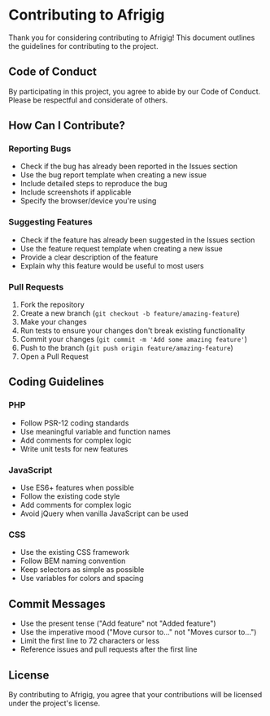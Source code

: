 # Contributing to Afrigig

Thank you for considering contributing to Afrigig! This document outlines the guidelines for contributing to the project.

## Code of Conduct

By participating in this project, you agree to abide by our Code of Conduct. Please be respectful and considerate of others.

## How Can I Contribute?

### Reporting Bugs

- Check if the bug has already been reported in the Issues section
- Use the bug report template when creating a new issue
- Include detailed steps to reproduce the bug
- Include screenshots if applicable
- Specify the browser/device you're using

### Suggesting Features

- Check if the feature has already been suggested in the Issues section
- Use the feature request template when creating a new issue
- Provide a clear description of the feature
- Explain why this feature would be useful to most users

### Pull Requests

1. Fork the repository
2. Create a new branch (`git checkout -b feature/amazing-feature`)
3. Make your changes
4. Run tests to ensure your changes don't break existing functionality
5. Commit your changes (`git commit -m 'Add some amazing feature'`)
6. Push to the branch (`git push origin feature/amazing-feature`)
7. Open a Pull Request

## Coding Guidelines

### PHP

- Follow PSR-12 coding standards
- Use meaningful variable and function names
- Add comments for complex logic
- Write unit tests for new features

### JavaScript

- Use ES6+ features when possible
- Follow the existing code style
- Add comments for complex logic
- Avoid jQuery when vanilla JavaScript can be used

### CSS

- Use the existing CSS framework
- Follow BEM naming convention
- Keep selectors as simple as possible
- Use variables for colors and spacing

## Commit Messages

- Use the present tense ("Add feature" not "Added feature")
- Use the imperative mood ("Move cursor to..." not "Moves cursor to...")
- Limit the first line to 72 characters or less
- Reference issues and pull requests after the first line

## License

By contributing to Afrigig, you agree that your contributions will be licensed under the project's license.

